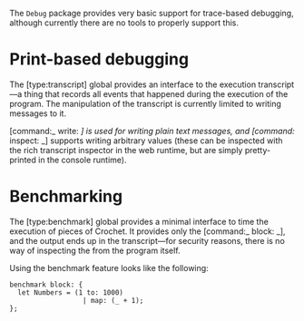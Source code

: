 The `Debug` package provides very basic support for trace-based
debugging, although currently there are no tools to properly
support this.

# Print-based debugging

The [type:transcript] global provides an interface to the execution
transcript—a thing that records all events that happened during the
execution of the program. The manipulation of the transcript is
currently limited to writing messages to it.

[command:_ write: _] is used for writing plain text messages, and
[command:_ inspect: _] supports writing arbitrary values (these can
be inspected with the rich transcript inspector in the web runtime,
but are simply pretty-printed in the console runtime).

# Benchmarking

The [type:benchmark] global provides a minimal interface to time
the execution of pieces of Crochet. It provides only the
[command:_ block: _], and the output ends up in the transcript—for
security reasons, there is no way of inspecting the from the
program itself.

Using the benchmark feature looks like the following:

    benchmark block: {
      let Numbers = (1 to: 1000)
                      | map: (_ + 1);
    };
